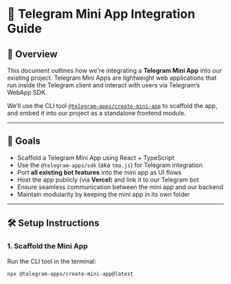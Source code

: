 # 📲 Telegram Mini App Integration Guide

## 🧭 Overview

This document outlines how we're integrating a **Telegram Mini App** into our existing project. Telegram Mini Apps are lightweight web applications that run inside the Telegram client and interact with users via Telegram’s WebApp SDK.

We’ll use the CLI tool [`@telegram-apps/create-mini-app`](https://docs.telegram-mini-apps.com/packages/telegram-apps-create-mini-app) to scaffold the app, and embed it into our project as a standalone frontend module.

---

## 🚀 Goals

- Scaffold a Telegram Mini App using React + TypeScript  
- Use the `@telegram-apps/sdk` (aka `tma.js`) for Telegram integration  
- Port **all existing bot features** into the mini app as UI flows  
- Host the app publicly (via **Vercel**) and link it to our Telegram bot  
- Ensure seamless communication between the mini app and our backend  
- Maintain modularity by keeping the mini app in its own folder  

---

## 🛠️ Setup Instructions

### 1. Scaffold the Mini App

Run the CLI tool in the terminal:

```bash
npx @telegram-apps/create-mini-app@latest
